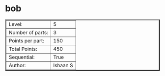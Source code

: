 # bob

<table border=3 >
<tr>
    <td>Level:</td>
    <td>5</td>
</tr>
<tr>
    <td>Number of parts:</td>
    <td>3</td>
</tr>
<tr>
    <td>Points per part:</td>
    <td>150</td>
</tr>
<tr>
    <td>Total Points:</td>
    <td>450</td>
</tr>
<tr>
    <td>Sequential:</td>
    <td>True</td>
</tr>
<tr>
    <td>Author:</td>
    <td>Ishaan S</td>
    
</tr>
</table>